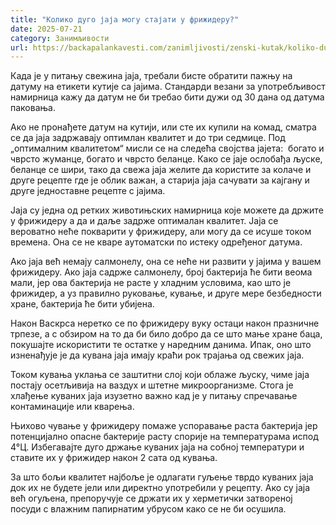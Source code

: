 ```yaml
---
title: "Колико дуго јаја могу стајати у фрижидеру?"
date: 2025-07-21
category: Занимљивости
url: https://backapalankavesti.com/zanimljivosti/zenski-kutak/koliko-dugo-jaja-mogu-stajati-u-frizideru/
---
```


Када је у питању свежина јаја, требали бисте обратити пажњу на датуму на етикети кутије са јајима. Стандарди везани за употребљивост намирница кажу да датум не би требао бити дужи од 30 дана од датума паковања.

Ако не пронађете датум на кутији, или сте их купили на комад, сматра се да јаја задржавају оптимлан квалитет и до три седмице. Под „оптималним квалитетом“ мисли се на следећа својства јајета:  богато и чврсто жуманце, богато и чврсто беланце. Како се јаје ослобађа љуске, беланце се шири, тако да свежа јаја желите да користите за колаче и друге рецепте где је облик важан, а старија јаја сачувати за кајгану и друге једноставне рецепте с јајима.

Јаја су једна од ретких животињских намирница које можете да држите у фрижидеру а да и даље задрже оптималан квалитет. Јаја се вероватно неће покварити у фрижидеру, али могу да се исуше током времена. Она се не кваре аутоматски по истеку одређеног датума.

Ако јаја већ немају салмонелу, она се неће ни развити у јајима у вашем фрижидеру. Ако јаја садрже салмонелу, број бактерија ће бити веома мали, јер ова бактерија не расте у хладним условима, као што је фрижидер, а уз правилно руковање, кување, и друге мере безбедности хране, бактерија ће бити убијена.

Након Васкрса неретко се по фрижидеру вуку остаци након празничне трпезе, а с обзиром на то да би било добро да се што мање хране баца, покушајте искористити те остатке у наредним данима. Ипак, оно што изненађује је да кувана јаја имају краћи рок трајања од свежих јаја.

Током кувања уклања се заштитни слој који облаже љуску, чиме јаја постају осетљивија на ваздух и штетне микроорганизме. Стога је хлађење куваних јаја изузетно важно кад је у питању спречавање контаминације или кварења.

Њихово чување у фрижидеру помаже успоравање раста бактерија јер потенцијално опасне бактерије расту спорије на температурама испод 4°Ц. Избегавајте дуго држање куваних јаја на собној температури и ставите их у фрижидер након 2 сата од кувања.

За што бољи квалитет најбоље је одлагати гуљење тврдо куваних јаја док их не будете јели или директно употребили у рецепту. Ако су јаја већ огуљена, препоручује се држати их у херметички затвореној посуди с влажним папирнатим убрусом како се не би осушила.
